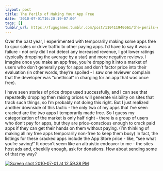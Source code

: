 ```yaml
---
layout: post
title: The Perils of Making Your App Free
date: '2010-07-01T16:20:19-07:00'
tags: []
tumblr_url: https://fugugames.tumblr.com/post/110411940661/the-perils-of-making-your-app-free
---
```

Over the past year, I experimented with temporarily making some apps free to spur sales or drive traffic to other paying apps. I’d have to say it was a failure - not only did I not detect any increased revenue, I got lower ratings (typically dropping the average by a star) and more negative reviews. I imagine once you make an app free, you’re dropping it into a market of users who don’t generally pay for apps and don’t factor price into their evaluation (in other words, they’re spoiled - I saw one reviewer complain that the developer was “unethical” in charging for an app that was once free).

I have seen stories of price drops used successfully, and I can see that repeatedly dropping then raising prices will generate visibility on sites that track such things, so I’m probably not doing this right. But I just realized another downside of this tactic - the only two of my apps that I’ve seen cracked are the two apps I temporarily made free. So I guess my categorization of the market is only half right - there is a group of users who don’t pay for apps, but they are price-conscious enough to crack paid apps if they can get their hands on them without paying. (I’m thinking of making all my free apps temporarily non-free to keep them busy) In fact, the listings for these cracked apps include the App Store price - like, “see what you’re saving!” It doesn’t seem like an altruistic endeavor to me - the sites host ads and, cheekily enough, ask for donations. How about sending some of that my way?

[![](http://itshardtofondlepenguins.com/wp-content/uploads/2010/07/Screen-shot-2010-07-01-at-12.59.38-PM.png "Screen shot 2010-07-01 at 12.59.38 PM")](http://itshardtofondlepenguins.com/wp-content/uploads/2010/07/Screen-shot-2010-07-01-at-12.59.38-PM.png)

